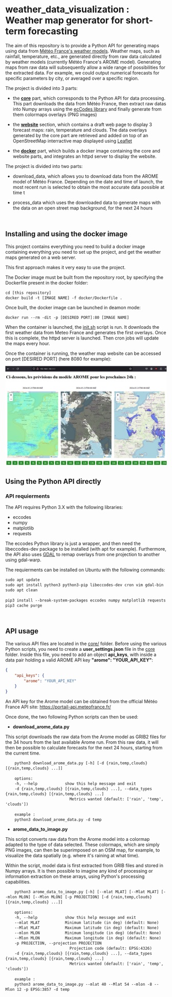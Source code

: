 # weather_data_visualization : Weather map generator for short-term forecasting

The aim of this repository is to provide a Python API for generating maps using data from [Météo France's weather models](https://portail-api.meteofrance.fr/).
Weather maps, such as rainfall, temperature, etc., are generated directly from raw data calculated by weather models (currently Météo France's AROME model).
Generating maps from raw data will subsequently allow a wide range of possibilities for the extracted data. For example, we could output numerical forecasts for specific parameters by city, or averaged over a specific region.

The project is divided into 3 parts:
- the [**core**](core/) part, which corresponds to the Python API for data processing. This part downloads the data from Météo France, then extract raw datas into Numpy arrays using the [ecCodes library](https://github.com/ecmwf/eccodes) and finally generate from them colormaps overlays (PNG images)

- the [**website**](website/) section, which contains a draft web page to display 3 forecast maps: rain, temperature and clouds. The data overlays generated by the core part are retrieved and added on top of an OpenStreetMap interractive map displayed using [Leaflet](https://github.com/Leaflet/Leaflet)

- the [**docker**](docker/) part, which builds a docker image containing the core and website parts, and integrates an httpd server to display the website.

The project is divided into two parts:

- download_data, which allows you to download data from the AROME model of Météo France. Depending on the date and time of launch, the most recent run is selected to obtain the most accurate data possible at time t

- process_data which uses the downloaded data to generate maps with the data on an open street map background, for the next 24 hours

<br>

## Installing and using the docker image

This project contains everything you need to build a docker image containing everything you need to set up the project, and get the weather maps generated on a web server.

This first approach makes it very easy to use the project.

The Docker image must be built from the repository root, by specifying the Dockerfile present in the docker folder:
```console
cd [this repository]
docker build -t [IMAGE NAME] -f docker/Dockerfile .
```

Once built, the docker image can be launched in deamon mode:
```console
docker run --rm -dit -p [DESIRED PORT]:80 [IMAGE NAME]
```

When the container is launched, the [init.sh](docker/init.sh) script is run. It downloads the first weather data from Meteo France and generates the first overlays. Once this is complete, the httpd server is launched. Then cron jobs will update the maps every hour.

Once the container is running, the weather map website can be accessed on port [DESIRED PORT] (here 8080 for example):

<img src="images/screen_website.png" width="600"> 

<br>

## Using the Python API directly

### API requierments

The API requires Python 3.X with the following libraries:

- eccodes
- numpy
- matplotlib
- requests

The eccodes Python library is just a wrapper, and then need the libeccodes-dev package to be installed (with apt for example). Furthermore, the API also uses [GDAL](https://github.com/OSGeo/gdal) to remap overlays from one projection to another using gdal-warp.

The requierments can be installed on Ubuntu with the following commands:

```console
sudo apt update
sudo apt install python3 python3-pip libeccodes-dev cron vim gdal-bin
sudo apt clean

pip3 install --break-system-packages eccodes numpy matplotlib requests
pip3 cache purge
```

<br>

## API usage

The various API files are located in the [core/](core/) folder.
Before using the various Python scripts, you need to create a **user_settings.json** file in the [core](core/) folder. Inside this file, you need to add an object **api_keys**, with inside a data pair holding a valid AROME API key **"arome": "YOUR_API_KEY"**:
```JSON
{
    "api_keys": {
        "arome": "YOUR_API_KEY"
    }
}
```

An API key for the Arome model can be obtained from the official Météo France API site: https://portail-api.meteofrance.fr/

Once done, the two following Python scripts can then be used:

- **download_arome_data.py**

This script downloads the raw data from the Arome model as GRIB2 files for the 34 hours from the last available Arome run. From this raw data, it will then be possible to calculate forecasts for the next 24 hours, starting from the current time.

        python3 download_arome_data.py [-h] [-d {rain,temp,clouds} [{rain,temp,clouds} ...]]

        options:
        -h, --help            show this help message and exit
        -d {rain,temp,clouds} [{rain,temp,clouds} ...], --data_types {rain,temp,clouds} [{rain,temp,clouds} ...]
                                Metrics wanted (default: ['rain', 'temp', 'clouds'])

        example :
        python3 download_arome_data.py -d temp

- **arome_data_to_image.py**

This script converts raw data from the Arome model into a colormap adapted to the type of data selected. These colormaps, which are simply PNG images, can then be superimposed on an OSM map, for example, to visualize the data spatially (e.g. where it's raining at what time).

Within the script, model data is first extracted from GRIB files and stored in Numpy arrays. It is then possible to imagine any kind of processing or information extraction on these arrays, using Python's processing capabilities.

        python3 arome_data_to_image.py [-h] [--mlat MLAT] [--Mlat MLAT] [--mlon MLON] [--Mlon MLON] [-p PROJECTION] [-d {rain,temp,clouds} [{rain,temp,clouds} ...]]

        options:
        -h, --help            show this help message and exit
        --mlat MLAT           Minimum latitude (in deg) (default: None)
        --Mlat MLAT           Maximum latitude (in deg) (default: None)
        --mlon MLON           Minimum longitude (in deg) (default: None)
        --Mlon MLON           Maximum longitude (in deg) (default: None)
        -p PROJECTION, --projection PROJECTION
                                Projection code (default: EPSG:4326)
        -d {rain,temp,clouds} [{rain,temp,clouds} ...], --data_types {rain,temp,clouds} [{rain,temp,clouds} ...]
                                Metrics wanted (default: ['rain', 'temp', 'clouds'])

        example :
        python3 arome_data_to_image.py --mlat 40 --Mlat 54 --mlon -8 --Mlon 12 -p EPSG:3857 -d temp
